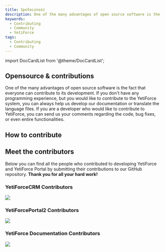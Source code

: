 ```yaml
---
title: Społeczność
description: One of the many advantages of open source software is the fact that everyone can contribute to its development.
keywords:
  - Contributing
  - Community
  - YetiForce
tags:
  - Contributing
  - Community
---
```


import DocCardList from '@theme/DocCardList';

## Opensource & contributions

One of the many advantages of open source software is the fact that everyone can contribute to its development. If you don't have any programming experience, but you would like to contribute to the YetiForce system, you can always help us develop our documentation or translate the language files. If you are a developer who would like to contribute to YetiForce, you can send us your comments regarding the code, bug fixes, or even entire functionalities.

## How to contribute

<DocCardList />

## Meet the contributors

Below you can find all the people who contributed to developing YetiForce and YetiForce Portal by submitting their contributions to our GitHub repository. **Thank you for all your hard work!**

### YetiForceCRM Contributors

<a class="no-shadow" href="https://github.com/YetiForceCompany/YetiForceCRM/graphs/contributors">
    <img src="https://contrib.rocks/image?repo=YetiForceCompany/YetiForceCRM"   />
</a>

### YetiForcePortal2 Contributors

<a class="no-shadow" href="https://github.com/YetiForceCompany/YetiForcePortal2/graphs/contributors">
    <img src="https://contrib.rocks/image?repo=YetiForceCompany/YetiForcePortal2"  />
</a>

### YetiForce Documentation Contributors

<a class="no-shadow" href="https://github.com/YetiForceCompany/YetiForceDoc/graphs/contributors">
    <img src="https://contrib.rocks/image?repo=YetiForceCompany/YetiForceDoc"  />
</a>
